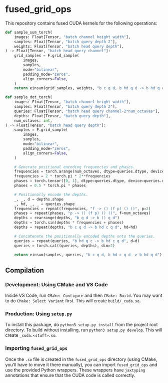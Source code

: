 # fused_grid_ops

This repository contains fused CUDA kernels for the following operations:

```python
def sample_sum_torch(
    images: Float[Tensor, "batch channel height width"],
    samples: Float[Tensor, "batch query depth 2"],
    weights: Float[Tensor, "batch head query depth"],
) -> Float[Tensor, "batch head query channel"]:
    grid_samples = F.grid_sample(
        images,
        samples,
        mode="bilinear",
        padding_mode="zeros",
        align_corners=False,
    )
    return einsum(grid_samples, weights, "b c q d, b hd q d -> b hd q c")
```

```python
def sample_dot_torch(
    images: Float[Tensor, "batch channel height width"],
    samples: Float[Tensor, "batch query depth 2"],
    queries: Float[Tensor, "batch head query channel-2*num_octaves"],
    depths: Float[Tensor, "batch query depth"],
    num_octaves: int,
) -> Float[Tensor, "batch head query depth"]:
    samples = F.grid_sample(
        images,
        samples,
        mode="bilinear",
        padding_mode="zeros",
        align_corners=False,
    )

    # Generate positional encoding frequencies and phases.
    frequencies = torch.arange(num_octaves, dtype=queries.dtype, device=queries.device)
    frequencies = 2 * torch.pi * 2**frequencies
    phases = torch.tensor([0, 1], dtype=queries.dtype, device=queries.device)
    phases = 0.5 * torch.pi * phases

    # Positionally encode the depths.
    _, _, d = depths.shape
    _, hd, _, _ = queries.shape
    frequencies = repeat(frequencies, "f -> () (f p) () ()", p=2)
    phases = repeat(phases, "p -> () (f p) () ()", f=num_octaves)
    depths = rearrange(depths, "b q d -> b () q d")
    depths = torch.sin(depths * frequencies + phases)
    depths = repeat(depths, "b c q d -> b hd c q d", hd=hd)

    # Concatenate the positionally encoded depths onto the queries.
    queries = repeat(queries, "b hd q c -> b hd c q d", d=d)
    queries = torch.cat((queries, depths), dim=2)

    return einsum(samples, queries, "b c q d, b hd c q d -> b hd q d")

```

## Compilation

### Development: Using CMake and VS Code

Inside VS Code, run `CMake: Configure` and then `CMake: Build`. You may want to do `CMake: Select Variant` first. This will create `build/_cuda.so`.

### Production: Using `setup.py`

To install this package, do `python3 setup.py install` from the project root directory. To build without installing, run `python3 setup.py develop`. This will create `_cuda.<stuff>.so`.

### Importing `fused_grid_ops`

Once the `.so` file is created in the `fused_grid_ops` directory (using CMake, you'll have to move it there manually), you can import `fused_grid_ops` and use the provided Python wrappers. These wrappers have `jaxtyping` annotations that ensure that the CUDA code is called correctly.
